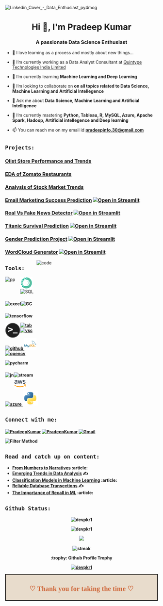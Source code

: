 ![Linkedin_Cover_-_Data_Enthusiast_py4mog](https://media.licdn.com/dms/image/v2/D5616AQHmKhDGdr20wQ/profile-displaybackgroundimage-shrink_350_1400/profile-displaybackgroundimage-shrink_350_1400/0/1728303518678?e=1757548800&v=beta&t=2PGKZQYJqQ1e4rUTGczkMzOCbTiy3aBvz6CfSU5D0LU)

<h1 align="center">Hi 👋, I'm Pradeep Kumar</h1>
<h3 align="center">A passionate Data Science Enthusiast</h3>

- 🌱 I love learning as a process and mostly about new things...

- 🔭 I’m currently working as a Data Analyst Consultant at <a href="https://www.quintype.com/" target="blank">Quintype Technologies India Limited</a>

- 🌱 I’m currently learning **Machine Learning and Deep Learning**

- 👯 I’m looking to collaborate on **on all topics related to Data Science, Machine Learning and Artificial Intellegence**

- 💬 Ask me about **Data Science, Machine Learning and Artificial Intelligence**

- 🌱 I’m currently mastering **Python, Tableau, R, MySQL, Azure, Apache Spark, Hadoop, Artificial intellegence and Deep learning**

- 📫 You can reach me on my email id **pradeepinfo.30@gmail.com**

## `Projects:`
### [Olist Store Performance and Trends](https://app.powerbi.com/view?r=eyJrIjoiYTM5MWFmNmItNzA2Ny00NjJmLThhYmItNjEwMjM1OTVkMGY1IiwidCI6IjBlZWZlYTY2LWY4YmYtNDhiNi1iMGI5LTM0Y2FjODgzNjYzYiJ9)
### [EDA of Zomato Restaurants](https://app.powerbi.com/view?r=eyJrIjoiMDY0NmJiN2EtMjJlNC00NWZmLTljMmEtMDE2NTMwYTY4MTczIiwidCI6IjBlZWZlYTY2LWY4YmYtNDhiNi1iMGI5LTM0Y2FjODgzNjYzYiJ9)
### [Analysis of Stock Market Trends](https://app.powerbi.com/view?r=eyJrIjoiZDhlYWIyY2MtZDM1MS00NjMzLWEyYjctYTE0MmI2NWI5ODI5IiwidCI6IjBlZWZlYTY2LWY4YmYtNDhiNi1iMGI5LTM0Y2FjODgzNjYzYiJ9)
### [Email Marketing Success Prediction](https://github.com/devpkr1/Email-Marketing-Campaign-Project) [![Open in Streamlit](http://static.streamlit.io/badges/streamlit_badge_black_white.svg)](https://email-marketing-campaign-project-uhvmophdcspc5vkuurjlxf.streamlit.app/)
### [Real Vs Fake News Detector](https://github.com/devpkr1/real-vs-fake-news-detector) [![Open in Streamlit](http://static.streamlit.io/badges/streamlit_badge_black_white.svg)](https://pkr1234-real-news-vs-fake-news-detector.hf.space)
### [Titanic Survival Prediction](https://github.com/devpkr1/Titanic-Survival-Prediction) [![Open in Streamlit](http://static.streamlit.io/badges/streamlit_badge_black_white.svg)](https://titanic-survival-prediction-5fvuepmuuyrwlcygfu4tmx.streamlit.app/)
### [Gender Prediction Project](https://github.com/devpkr1/Gender-Prediction-Project) [![Open in Streamlit](http://static.streamlit.io/badges/streamlit_badge_black_white.svg)](https://gender-prediction-project-qtx86cjdjxzzu6yzovwlbe.streamlit.app/)
### [WordCloud Generator](https://github.com/devpkr1/WordCloud-Generator) [![Open in Streamlit](http://static.streamlit.io/badges/streamlit_badge_black_white.svg)](https://pkr1234-wordcloud-generator.hf.space)

<img align="right" alt="code"  height="400" width="400" src = "https://user-images.githubusercontent.com/94888819/179503858-d2f6d197-7a3f-495b-888c-5a60679bed94.gif"> 

## `Tools:`
<img align="left" src="https://user-images.githubusercontent.com/94888819/179538709-781ca826-4b36-42e7-aeda-ad6b07e719ea.png" alt="pp" width="50" height="50" /> </a>
<img align="left" alt="Anaconda" height="40" src="https://raw.githubusercontent.com/habc0d3r/images-repo/master/icons8-anaconda.svg" />
<img align="left" alt="SQL" height="40" src="https://raw.githubusercontent.com/habc0d3r/0th-project/master/icons8-sql-96.png" /> <b>
<img align="left" alt="excel" height="40" src="https://d3j0t7vrtr92dk.cloudfront.net/stembakuniversity/1616519913_png-clipart-microsoft-excel-computer-icons-microsoft-template-angle-removebg-preview.png" />
<img src="https://user-images.githubusercontent.com/94888819/179532814-fa9beb8f-0fd6-4160-8d47-650af59c58a1.png" alt="GC" width="40" height="40"/> </a> 
<img src="https://www.vectorlogo.zone/logos/tensorflow/tensorflow-icon.svg" alt="tensorflow" width="40" height="40"/> </a> <a href="https://unity.com/" target="_blank" rel="noreferrer"> </p> 
<img src="https://user-images.githubusercontent.com/94888819/179531328-610ccc8c-11cc-40cf-82dc-5902d473b7e1.png" alt="tab" width="40" height="40"/> </a> 
<img align="left" alt="teminal" height="50" 
src="https://raw.githubusercontent.com/github/explore/80688e429a7d4ef2fca1e82350fe8e3517d3494d/topics/terminal/terminal.png" /> </a> <a
href="https://code.visualstudio.com" target="_blank" rel="noreferrer"> <img src="https://user-images.githubusercontent.com/94888819/179420219-9ce785fd-b1eb-4caa-aebd-086c088d05f2.png" alt="vsc" width="60" height="40"/> </a> <a 
href="https://github.com" target="_blank" rel="noreferrer"> <img src="https://raw.githubusercontent.com/habc0d3r/0th-project/master/icons8-github.svg" alt="github" width="50" height="50"/> </a> 
<a href="https://www.mysql.com/" target="_blank" rel="noreferrer"> <img src="https://raw.githubusercontent.com/devicons/devicon/master/icons/mysql/mysql-original-wordmark.svg" alt="mysql" width="40" height="40"/> </a> <a href="https://opencv.org/" target="_blank" rel="noreferrer"> <img src="https://www.vectorlogo.zone/logos/opencv/opencv-icon.svg" alt="opencv" width="40" height="40"/> </a> </p>
<img align="left" alt="pycharm" height="40" src="https://user-images.githubusercontent.com/94888819/179536543-d438fb65-8501-475d-9f8b-5bbc18bab86a.png" />
<img align="left" alt="jn" height="50" src="https://user-images.githubusercontent.com/94888819/179537708-2241ab23-8c86-40c6-8fa9-f3979be75ade.png" /> 
<img src="https://user-images.githubusercontent.com/94888819/179422108-0108ecc4-96d4-4a9f-93d2-f4f2ea98688e.png" alt="stream" width="40" height="50"/> </a> <a href="https://aws.amazon.com" target="_blank" rel="noreferrer"> <img src="https://raw.githubusercontent.com/devicons/devicon/master/icons/amazonwebservices/amazonwebservices-original-wordmark.svg" alt="aws" width="40" height="40"/> </a> <a href="https://azure.microsoft.com/en-in/" target="_blank" rel="noreferrer"> <img src="https://www.vectorlogo.zone/logos/microsoft_azure/microsoft_azure-icon.svg" alt="azure" width="40" height="40"/> </a> <a
href="https://www.python.org" target="_blank" rel="noreferrer"> <img src="https://raw.githubusercontent.com/devicons/devicon/master/icons/python/python-original.svg" alt="python" width="50" height="50"/> </a> </p>

## `Connect with me:`
<p align="left">
<a href="https://www.linkedin.com/in/pradeep-kumar-data-enthusiast/" target="blank"><img align="center" src="https://img.icons8.com/color/344/linkedin-circled--v1.png" alt="PradeepKumar" height="50" width="50" /></a>
<a href="https://analytixedge.blogspot.com/" target="blank"><img align="center" src="https://img.icons8.com/?size=100&id=65072&format=png&color=000000" alt="PradeepKumar" height="40" width="40" /></a>
<a href="mailto:padeepinfo.30@gmail.com" target="blank"><img align="center" src="https://raw.githubusercontent.com/BEPb/BEPb/master/assets/gmail.svg" alt="Gmail" height="40" width="40" /></a>
</p>

![Filter Method](https://static.wixstatic.com/media/3e99b9_f53a1cab95ae4dfd938a1bf6a1a62f49~mv2.gif)

## `Read and catch up on content:`
- [From Numbers to Narratives](https://analytixedge.blogspot.com/2024/05/from-numbers-to-narratives-power-of.html) :article:
- [Emerging Trends in Data Analysis](https://analytixedge.blogspot.com/2024/07/emerging-trends-in-data-analysis.html) ✍️
- [Classification Models in Machine Learning](https://analytixedge.blogspot.com/2024/11/classification-models-in-machine.html) :article:
- [Reliable Database Transections](https://www.linkedin.com/pulse/reliable-database-transactions-understanding-acid-concept-kumar-jjxtc?trackingId=lhb0y4ySS%2BmnHoGctf7TcQ%3D%3D&lipi=urn%3Ali%3Apage%3Ad_flagship3_profile_view_base_recent_activity_content_view%3B01owR%2F4hRWe8rPmw9zX6fg%3D%3D) ✍️
- [The Importance of Recall in ML](https://www.linkedin.com/pulse/importance-recall-machine-learning-why-matters-how-improve-kumar-be3sc/?trackingId=lhb0y4ySS%2BmnHoGctf7TcQ%3D%3D) :article:

## `Github Status:` 
<p align="center"> <img src="https://komarev.com/ghpvc/?username=devpkr1&label=Profile%20views&color=0e75b6&style=circle" alt="devpkr1" width="16%" /> </p>
<p align="center"> <img height="200em" src="https://github-readme-stats.vercel.app/api/top-langs/?username=devpkr1&theme=tokyonight&hide=css,tcl,html&hide_border=false&border_color=808080&bg_color=242424" alt="devpkr1" />
</p>
<p align='center'> <img width="50%" src="https://github-readme-stats.vercel.app/api?username=devpkr1&show_icons=true&theme=tokyonight"/> </p>
<p align='center'> <img src="http://github-readme-streak-stats.herokuapp.com?user=devpkr1&theme=neon-palenight" width="50%"  alt="streak"> </p>
<div align="center">
<summary>:trophy: Github Profile Trophy</summary>
</div>
<p align="center"> <a href="https://github.com/ryo-ma/github-profile-trophy"><img src="https://github-profile-trophy.vercel.app/?username=devpkr1&show_icons=true&theme=discord" alt="devpkr1" />
</a> </p>

<div style="align:center;
            display:fill;
            border-radius: false;
            border-style: solid;
            border-color:#000000;
            border-style: false;
            border-width: 2px;
            color:#CF673A;
            font-size:15px;
            font-family: Georgia;
            background-color:#E8DCCC;
            text-align:center;
            letter-spacing:0.1px;
            padding: 0.1em;">

**<h2>♡ Thank you for taking the time ♡**
